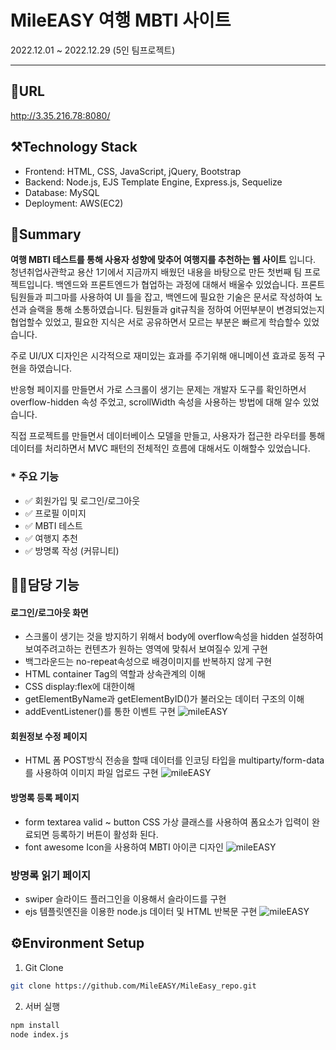 # MileEASY 여행 MBTI 사이트

2022.12.01 ~ 2022.12.29 (5인 팀프로젝트)

---

## 🔗URL

http://3.35.216.78:8080/

## ⚒️Technology Stack

- Frontend: HTML, CSS, JavaScript, jQuery, Bootstrap
- Backend: Node.js, EJS Template Engine, Express.js, Sequelize
- Database: MySQL
- Deployment: AWS(EC2)

## 📝Summary

**여행 MBTI 테스트를 통해 사용자 성향에 맞추어 여행지를 추천하는 웹 사이트** 입니다.
청년취업사관학교 용산 1기에서 지금까지 배웠던 내용을 바탕으로 만든 첫번째 팀 프로젝트입니다.
백엔드와 프론트엔드가 협업하는 과정에 대해서 배울수 있었습니다.
프론트 팀원들과 피그마를 사용하여 UI 틀을 잡고, 백엔드에 필요한 기술은 문서로 작성하여 노션과 슬랙을 통해 소통하였습니다. 팀원들과 git규칙을 정하여 어떤부분이 변경되었는지 협업할수 있었고, 필요한 지식은 서로 공유하면서 모르는 부분은 빠르게 학습할수 있었습니다.

주로 UI/UX 디자인은 시각적으로 재미있는 효과를 주기위해 애니메이션 효과로 동적 구현을 하였습니다.

반응형 페이지를 만들면서 가로 스크롤이 생기는 문제는 개발자 도구를 확인하면서 overflow-hidden 속성 주었고, scrollWidth 속성을 사용하는 방법에 대해 알수 있었습니다.

직접 프로젝트를 만들면서 데이터베이스 모델을 만들고, 사용자가 접근한 라우터를 통해 데이터를 처리하면서 MVC 패턴의 전체적인 흐름에 대해서도 이해할수 있었습니다.

### \* 주요 기능

- ✅ 회원가입 및 로그인/로그아웃
- ✅ 프로필 이미지
- ✅ MBTI 테스트
- ✅ 여행지 추천
- ✅ 방명록 작성 (커뮤니티)

## 🙋‍♀️담당 기능

#### 로그인/로그아웃 화면

- 스크롤이 생기는 것을 방지하기 위해서 body에 overflow속성을 hidden 설정하여 보여주려고하는 컨텐츠가 원하는 영역에 맞춰서 보여질수 있게 구현
- 백그라운드는 no-repeat속성으로 배경이미지를 반복하지 않게 구현
- HTML container Tag의 역할과 상속관계의 이해
- CSS display:flex에 대한이해
- getElementByName과 getElementByID()가 불러오는 데이터 구조의 이해
- addEventListener()를 통한 이벤트 구현
  ![mileEASY](/images/projects/mile_1.png)

#### 회원정보 수정 페이지

- HTML 폼 POST방식 전송을 할때 데이터를 인코딩 타입을 multiparty/form-data 를 사용하여 이미지 파일 업로드 구현
  ![mileEASY](/images/projects/mile_2.png)

#### 방명록 등록 페이지

- form textarea valid ~ button CSS 가상 클래스를 사용하여 폼요소가 입력이 완료되면 등록하기 버튼이 활성화 된다.
- font awesome Icon을 사용하여 MBTI 아이콘 디자인
  ![mileEASY](/images/projects/mile_3.png)

### 방명록 읽기 페이지

- swiper 슬라이드 플러그인을 이용해서 슬라이드를 구현
- ejs 템플릿엔진을 이용한 node.js 데이터 및 HTML 반복문 구현
  ![mileEASY](/images/projects/mile_4.png)

## ⚙️Environment Setup

1. Git Clone

```bash
git clone https://github.com/MileEASY/MileEasy_repo.git
```

2. 서버 실행

```bash
npm install
node index.js
```
